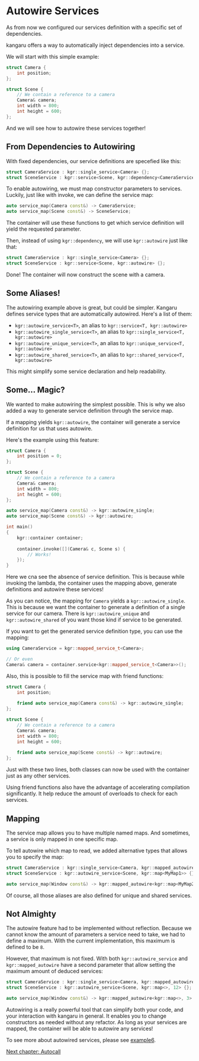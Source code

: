 Autowire Services
=================

As from now we configured our services definition with a specific set of dependencies.

kangaru offers a way to automatically inject dependencies into a service.

We will start with this simple example:

```c++
struct Camera {
    int position;
};

struct Scene {
	// We contain a reference to a camera
    Camera& camera;
    int width = 800;
    int height = 600;
};
```

And we will see how to autowire these services together!

## From Dependencies to Autowiring

With fixed dependencies, our service definitions are specefied like this:

```c++
struct CameraService : kgr::single_service<Camera> {};
struct SceneService : kgr::service<Scene, kgr::dependency<CameraService>> {};
```

To enable autowiring, we must map constructor parameters to services.
Luckily, just like with invoke, we can define the service map:

```c++
auto service_map(Camera const&) -> CameraService;
auto service_map(Scene const&) -> SceneService;
```

The container will use these functions to get which service definition will yield the requested parameter.

Then, instead of using `kgr::dependency`, we will use `kgr::autowire` just like that:

```c++
struct CameraService : kgr::single_service<Camera> {};
struct SceneService : kgr::service<Scene, kgr::autowire> {};
```

Done! The container will now construct the scene with a camera.

## Some Aliases!

The autowiring example above is great, but could be simpler. Kangaru defines service types that are automatically autowired.
Here's a list of them:

 * `kgr::autowire_service<T>`, an alias to `kgr::service<T, kgr::autowire>`
 * `kgr::autowire_single_service<T>`, an alias to `kgr::single_service<T, kgr::autowire>`
 * `kgr::autowire_unique_service<T>`, an alias to `kgr::unique_service<T, kgr::autowire>`
 * `kgr::autowire_shared_service<T>`, an alias to `kgr::shared_service<T, kgr::autowire>`

This might simplify some service declaration and help readability.

## Some... Magic?

We wanted to make autowiring the simplest possible.
This is why we also added a way to generate service definition through the service map.

If a mapping yields `kgr::autowire`, the container will generate a service definition for us that uses autowire.

Here's the example using this feature:

```c++
struct Camera {
    int position = 0;
};

struct Scene {
	// We contain a reference to a camera
    Camera& camera;
    int width = 800;
    int height = 600;
};

auto service_map(Camera const&) -> kgr::autowire_single;
auto service_map(Scene const&) -> kgr::autowire;

int main()
{
	kgr::container container;
	
	container.invoke([](Camera& c, Scene s) {
		// Works!
	});
}
```

Here we cna see the absence of service definition.
This is because while invoking the lambda, the container uses the mapping above,
generate definitions and autowire these services!

As you can notice, the mapping for `Camera` yields a `kgr::autowire_single`. This is because we want the container
to generate a definition of a single service for our camera.
There is `kgr::autowire_unique` and `kgr::autowire_shared` of you want those kind if service to be generated.

If you want to get the generated service definition type, you can use the mapping:

```c++
using CameraService = kgr::mapped_service_t<Camera>;

// Or even
Camera& camera = container.service<kgr::mapped_service_t<Camera>>();
```

Also, this is possible to fill the service map with friend functions:

```c++
struct Camera {
    int position;
    
    friend auto service_map(Camera const&) -> kgr::autowire_single;
};

struct Scene {
	// We contain a reference to a camera
    Camera& camera;
    int width = 800;
    int height = 600;
    
    friend auto service_map(Scene const&) -> kgr::autowire;
};
```

Just with these two lines, both classes can now be used with the container just as any other services.

Using friend functions also have the advantage of accelerating compilation significantly. It help reduce the amount of overloads to check for each services.

## Mapping

The service map allows you to have multiple named maps. And sometimes, a service is only mapped in one specific map.

To tell autowire which map to read, we added alternative types that allows you to specify the map:

```c++
struct CameraService : kgr::single_service<Camera, kgr::mapped_autowire<kgr::map<MyMap1, MyMap2>>> {};
struct SceneService : kgr::autowire_service<Scene, kgr::map<MyMap1>> {};

auto service_map(Window const&) -> kgr::mapped_autowire<kgr::map<MyMap2>> {};
```

Of course, all those aliases are also defined for unique and shared services.

## Not Almighty

The autowire feature had to be implemented without reflection. Because we cannot know the amount of parameters a service
need to take, we had to define a maximum. With the current implementation, this maximum is defined to be `8`.

However, that maximum is not fixed. With both `kgr::autowire_service` and `kgr::mapped_autowire` have a second parameter
that allow setting the maximum amount of deduced services:


```c++
struct CameraService : kgr::single_service<Camera, kgr::mapped_autowire<kgr::map<>, 10>> {};
struct SceneService : kgr::autowire_service<Scene, kgr::map<>, 12> {};

auto service_map(Window const&) -> kgr::mapped_autowire<kgr::map<>, 3> {};
```

Autowiring is a really powerful tool that can simplify both your code, and your interaction with kangaru in general.
It enables you to change constructors as needed without any refactor. As long as your services are mapped, the container
will be able to autowire any services!

To see more about autowired services, please see [example6](../examples/example6/example6.cpp).

[Next chapter: Autocall](section07_autocall.md)
